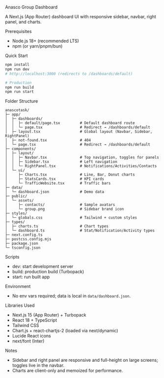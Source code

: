 Anasco Group Dashboard

A Next.js (App Router) dashboard UI with responsive sidebar, navbar, right panel, and charts.

Prerequisites
- Node.js 18+ (recommended LTS)
- npm (or yarn/pnpm/bun)

Quick Start
```bash
npm install
npm run dev
# http://localhost:3000 (redirects to /dashboards/default)

# Production
npm run build
npm run start
```

Folder Structure
```
anascotask/
├─ app/
│  ├─ dashboards/
│  │  ├─ default/page.tsx         # Default dashboard route
│  │  └─ page.tsx                 # Redirect → /dashboards/default
│  ├─ layout.tsx                  # Global layout (Navbar, Sidebar, RightPanel)
│  ├─ not-found.tsx               # 404
│  └─ page.tsx                    # Redirect → /dashboards/default
├─ components/
│  ├─ layout/
│  │  ├─ Navbar.tsx               # Top navigation, toggles for panels
│  │  ├─ Sidebar.tsx              # Left navigation
│  │  └─ RightPanel.tsx           # Notifications/Activities/Contacts
│  └─ ui/
│     ├─ Charts.tsx               # Line, Bar, Donut charts
│     ├─ StatsCards.tsx           # KPI cards
│     └─ TrafficWebsite.tsx       # Traffic bars
├─ data/
│  └─ dashboard.json              # Demo data
├─ public/
│  └─ assets/
│     ├─ contacts/                # Sample avatars
│     └─ group.png                # Sidebar brand icon
├─ styles/
│  └─ globals.css                 # Tailwind + custom styles
├─ types/
│  ├─ charts.ts                   # Chart types
│  └─ dashboard.ts                # Stat/Notification/Activity types
├─ next.config.ts
├─ postcss.config.mjs
├─ package.json
└─ tsconfig.json
```

Scripts
- dev: start development server
- build: production build (Turbopack)
- start: run built app

Environment
- No env vars required; data is local in `data/dashboard.json`.

Libraries Used
- Next.js 15 (App Router) + Turbopack
- React 18 + TypeScript
- Tailwind CSS
- Chart.js + react-chartjs-2 (loaded via next/dynamic)
- Lucide React icons
- next/font (Inter)

Notes
- Sidebar and right panel are responsive and full-height on large screens; toggles live in the navbar.
- Charts are client-only and memoized for performance.

